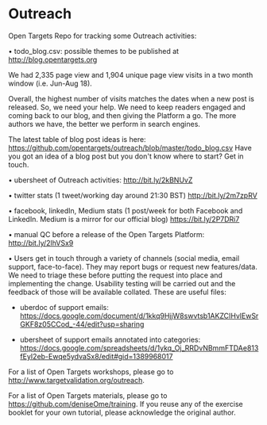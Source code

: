 # Outreach

Open Targets Repo for tracking some Outreach activities:

• todo_blog.csv: possible themes to be published at http://blog.opentargets.org

We had 2,335 page view and 1,904 unique page view visits in a two month window (i.e. Jun-Aug 18).

Overall, the highest number of visits matches the dates when a new post is released.
So, we need your help. 
We need to keep readers engaged and coming back to our blog, and then giving the Platform a go.
The more authors we have, the better we perform in search engines.

The latest table of blog post ideas is here: https://github.com/opentargets/outreach/blob/master/todo_blog.csv
Have you got an idea of a blog post but you don't know where to start? Get in touch.

• ubersheet of Outreach activities:
http://bit.ly/2kBNUvZ

• twitter stats (1 tweet/working day around 21:30 BST)
http://bit.ly/2m7zpRV

• facebook, linkedIn, Medium stats (1 post/week for both Facebook and LinkedIn. Medium is a mirror for our official blog) 
https://bit.ly/2P7DRi7

• manual QC before a release of the Open Targets Platform:
http://bit.ly/2lhVSx9

• Users get in touch through a variety of channels (social media, email support, face-to-face). They may report bugs or request new features/data. We need to triage these before putting the request into place and implementing the change. Usability testing will be carried out and the feedback of those will be available collated. These are useful files:

- uberdoc of support emails:
https://docs.google.com/document/d/1kkq9HjjW8swvtsb1AKZCIHvlEwSrGKF8z05CCod_-44/edit?usp=sharing

- ubersheet of support emails annotated into categories:
https://docs.google.com/spreadsheets/d/1ykq_Oj_RRDvNBmmFTDAe813fEyI2eb-Ewqe5ydvaSx8/edit#gid=1389968017 


For a list of Open Targets workshops, please go to http://www.targetvalidation.org/outreach.

For a list of Open Targets materials, please go to https://github.com/deniseOme/training.
If you reuse any of the exercise booklet for your own tutorial, please acknowledge the original author.
